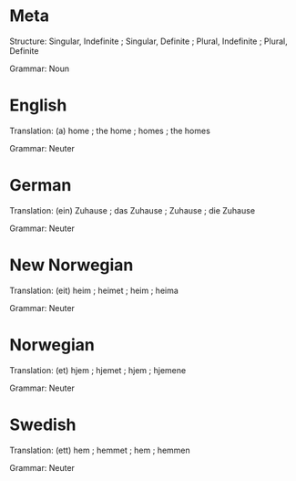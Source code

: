 Meta
====

Structure: Singular, Indefinite ; Singular, Definite ; Plural, Indefinite ; Plural, Definite

Grammar:   Noun



English
=======

Translation: (a) home ; the home ; homes ; the homes

Grammar:     Neuter



German
======

Translation: (ein) Zuhause ; das Zuhause ; Zuhause ; die Zuhause

Grammar:     Neuter



New Norwegian
=============

Translation: (eit) heim ; heimet ; heim ; heima

Grammar:     Neuter



Norwegian
=========

Translation: (et) hjem ; hjemet ; hjem ; hjemene

Grammar:     Neuter



Swedish
=======

Translation: (ett) hem ; hemmet ; hem ; hemmen

Grammar:     Neuter
